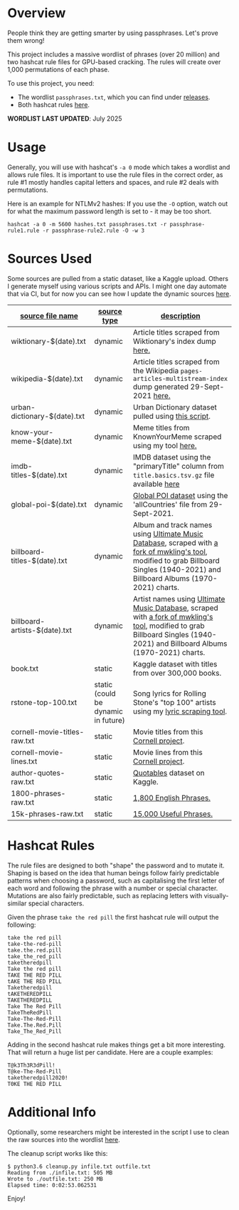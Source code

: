 # Overview

People think they are getting smarter by using passphrases. Let's prove them wrong!

This project includes a massive wordlist of phrases (over 20 million) and two hashcat rule files for GPU-based cracking. The rules will create over 1,000 permutations of each phase.

To use this project, you need:

- The wordlist `passphrases.txt`, which you can find under [releases](https://github.com/initstring/passphrase-wordlist/releases).
- Both hashcat rules [here](/hashcat-rules/).

**WORDLIST LAST UPDATED**: July 2025

# Usage

Generally, you will use with hashcat's `-a 0` mode which takes a wordlist and allows rule files. It is important to use the rule files in the correct order, as rule #1 mostly handles capital letters and spaces, and rule #2 deals with permutations.

Here is an example for NTLMv2 hashes: If you use the `-O` option, watch out for what the maximum password length is set to - it may be too short.

```
hashcat -a 0 -m 5600 hashes.txt passphrases.txt -r passphrase-rule1.rule -r passphrase-rule2.rule -O -w 3
```

# Sources Used

Some sources are pulled from a static dataset, like a Kaggle upload. Others I generate myself using various scripts and APIs. I might one day automate that via CI, but for now you can see how I update the dynamic sources [here](/utilities/updating-sources.md).

| <ins>**source file name**</ins> | <ins>**source type**</ins> | <ins>**description**</ins> |
| --- | --- | --- |
| wiktionary-$(date).txt | dynamic | Article titles scraped from Wiktionary's index dump [here.](https://dumps.wikimedia.org/enwiktionary) |
| wikipedia-$(date).txt | dynamic | Article titles scraped from the Wikipedia `pages-articles-multistream-index` dump generated 29-Sept-2021 [here.](https://dumps.wikimedia.org/enwiki) |
| urban-dictionary-$(date).txt | dynamic | Urban Dictionary dataset pulled using [this script](https://github.com/mattbierner/urban-dictionary-word-list). |
| know-your-meme-$(date).txt | dynamic | Meme titles from KnownYourMeme scraped using my tool [here.](/utilities/kym_scrape.py) |
| imdb-titles-$(date).txt | dynamic | IMDB dataset using the "primaryTitle" column from `title.basics.tsv.gz` file available [here](https://datasets.imdbws.com/) |
| global-poi-$(date).txt | dynamic | [Global POI dataset](https://download.geonames.org/export/dump/) using the 'allCountries' file from 29-Sept-2021. |
| billboard-titles-$(date).txt | dynamic | Album and track names using [Ultimate Music Database](https://www.umdmusic.com/), scraped with [a fork of mwkling's tool](https://github.com/initstring/umdmusic-downloader), modified to grab Billboard Singles (1940-2021) and Billboard Albums (1970-2021) charts. |
| billboard-artists-$(date).txt | dynamic | Artist names using [Ultimate Music Database](https://www.umdmusic.com/), scraped with [a fork of mwkling's tool](https://github.com/initstring/umdmusic-downloader), modified to grab Billboard Singles (1940-2021) and Billboard Albums (1970-2021) charts. |
| book.txt | static | Kaggle dataset with titles from over 300,000 books. |
| rstone-top-100.txt | static<br>(could be dynamic in future) | Song lyrics for Rolling Stone's "top 100" artists using my [lyric scraping tool](https://github.com/initstring/lyricpass). |
| cornell-movie-titles-raw.txt | static | Movie titles from this [Cornell project](https://www.cs.cornell.edu/~cristian//Cornell_Movie-Dialogs_Corpus.html). |
| cornell-movie-lines.txt | static | Movie lines from this [Cornell project](https://www.cs.cornell.edu/~cristian//Cornell_Movie-Dialogs_Corpus.html). |
| author-quotes-raw.txt | static | [Quotables](https://www.kaggle.com/alvations/quotables) dataset on Kaggle. |
| 1800-phrases-raw.txt | static | [1,800 English Phrases.](https://www.phrases.org.uk/meanings/phrases-and-sayings-list.html) |
| 15k-phrases-raw.txt | static | [15,000 Useful Phrases.](https://www.gutenberg.org/ebooks/18362) |

# Hashcat Rules

The rule files are designed to both "shape" the password and to mutate it. Shaping is based on the idea that human beings follow fairly predictable patterns when choosing a password, such as capitalising the first letter of each word and following the phrase with a number or special character. Mutations are also fairly predictable, such as replacing letters with visually-similar special characters.

Given the phrase `take the red pill` the first hashcat rule will output the following:

```
take the red pill
take-the-red-pill
take.the.red.pill
take_the_red_pill
taketheredpill
Take the red pill
TAKE THE RED PILL
tAKE THE RED PILL
Taketheredpill
tAKETHEREDPILL
TAKETHEREDPILL
Take The Red Pill
TakeTheRedPill
Take-The-Red-Pill
Take.The.Red.Pill
Take_The_Red_Pill
```

Adding in the second hashcat rule makes things get a bit more interesting. That will return a huge list per candidate. Here are a couple examples:

```
T@k3Th3R3dPill!
T@ke-The-Red-Pill
taketheredpill2020!
T0KE THE RED PILL
```

# Additional Info

Optionally, some researchers might be interested in the script I use to clean the raw sources into the wordlist [here](/utilities/cleanup.py).

The cleanup script works like this:

```
$ python3.6 cleanup.py infile.txt outfile.txt
Reading from ./infile.txt: 505 MB
Wrote to ./outfile.txt: 250 MB
Elapsed time: 0:02:53.062531

```

Enjoy!
